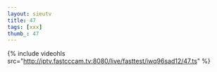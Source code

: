 ```yaml
--- 
layout: sieutv
title: 47
tags: [xxx]
thumb_: 47
---
```

{% include videohls src="http://iptv.fastcccam.tv:8080/live/fasttest/iwq96sad12/47.ts" %} 
